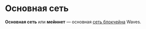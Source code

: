 # Основная сеть

**Основная сеть** или **мейннет** — основная [сеть блокчейна](/ru/blockchain/blockchain-network/) Waves.
